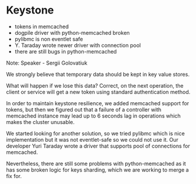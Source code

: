# Keystone

- tokens in memcached
- dogpile driver with python-memcached broken
- pylibmc is non eventlet safe
- Y. Taraday wrote newer driver with connection pool
- there are still bugs in python-memcached

Note: Speaker - Sergii Golovatiuk

We strongly believe that temporary data should be kept in key value stores.

What will happen if we lose this data? Correct, on the next operation, the client or service will
get a new token using standard authentication method.

In order to maintain keystone resilience, we added memcached support for tokens,
but then we figured out that a failure of a controller with memcached instance may lead up to 6 seconds lag in operations which makes the cluster unusable. 

We started looking for another solution, so we tried pylibmc which is nice implementation but it was not eventlet-safe so we could not use it. Our developer Yuri Taraday wrote a driver that supports pool of connections for memcached.

Nevertheless, there are still some problems with python-memcached as it has some broken logic for keys sharding, which we are working to merge a fix for.
